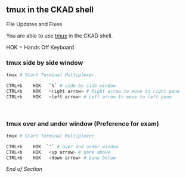 ## tmux in the CKAD shell

File Updates and Fixes

You are able to use [tmux](https://github.com/tmux/tmux/wiki) in the CKAD shell.

HOK = Hands Off Keyboard
<br />

### tmux side by side window

```bash
tmux # Start Terminal Multiplexer

CTRL+b    HOK   `%` # side by side window
CTRL+b    HOK   <right arrow> # Right arrow to move to right pane
CTRL+b    HOK   <left arrow> # Left arrow to move to left pane
```
<br />

### tmux over and under window (Preference for exam)

```bash
tmux # Start Terminal Multiplexer

CTRL+b    HOK  `"` # over and under window
CTRL+b    HOK   <up arrow> # pane above
CTRL+b    HOK   <down arrow> # pane below
```

_End of Section_
